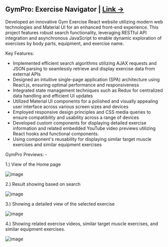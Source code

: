 ## GymPro: Exercise Navigator | [Link ->]([https://satyam-gym.netlify.app/])

Developed an innovative Gym Exercise React website utilizing modern web technologies and Material UI for an enhanced front-end experience. This project features robust search functionality, leveraging RESTful API integration and asynchronous JavaScript to enable dynamic exploration of exercises by body parts, equipment, and exercise name.

Key Features:

* Implemented efficient search algorithms utilizing AJAX requests and JSON parsing to seamlessly retrieve and display exercise data from external APIs
* Designed an intuitive single-page application (SPA) architecture using React.js, ensuring optimal performance and responsiveness
* Integrated state management techniques such as Redux for centralized data handling and efficient UI updates
* Utilized Material UI components for a polished and visually appealing user interface across various screen sizes and devices
* Employed responsive design principles and CSS media queries to ensure compatibility and usability across a range of devices
* Developed custom components for displaying detailed exercise information and related embedded YouTube video previews utilizing React hooks and functional components.
* Using component's reusability for displaying similar target muscle exercises and similar equipment exercises

GymPro Previews: - 

1.) View of the Home page

![image](https://github.com/Satyam123kumar/GymPro-Exercise-Navigator/assets/58924096/b5c064b6-1d02-4835-8ac2-3a0506240a6e)


2.) Result showing based on search

![image](https://github.com/Satyam123kumar/GymPro-Exercise-Navigator/assets/58924096/dfe4fcb9-7ff5-4a11-9702-1b98dfb04cbf)


3.) Showing a detailed view of the selected exercise

![image](https://github.com/Satyam123kumar/GymPro-Exercise-Navigator/assets/58924096/309943d2-302e-46f4-b847-aa33cc0d6781)


4.) Showing related exercise videos, similar target muscle exercises, and similar equipment exercises. 

![image](https://github.com/Satyam123kumar/GymPro-Exercise-Navigator/assets/58924096/6a0d9319-5c31-4131-b2e7-9e916bffaa2c)


